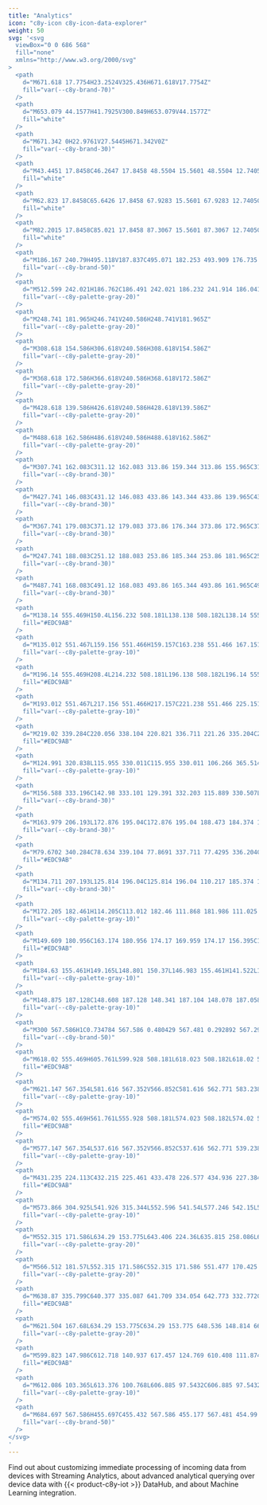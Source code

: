```yaml
---
title: "Analytics"
icon: "c8y-icon c8y-icon-data-explorer"
weight: 50
svg: '<svg
  viewBox="0 0 686 568"
  fill="none"
  xmlns="http://www.w3.org/2000/svg"
>
  <path
    d="M671.618 17.7754H23.2524V325.436H671.618V17.7754Z"
    fill="var(--c8y-brand-70)"
  />
  <path
    d="M653.079 44.1577H41.7925V300.849H653.079V44.1577Z"
    fill="white"
  />
  <path
    d="M671.342 0H22.9761V27.5445H671.342V0Z"
    fill="var(--c8y-brand-30)"
  />
  <path
    d="M43.4451 17.8458C46.2647 17.8458 48.5504 15.5601 48.5504 12.7405C48.5504 9.92096 46.2647 7.63525 43.4451 7.63525C40.6256 7.63525 38.3398 9.92096 38.3398 12.7405C38.3398 15.5601 40.6256 17.8458 43.4451 17.8458Z"
    fill="white"
  />
  <path
    d="M62.823 17.8458C65.6426 17.8458 67.9283 15.5601 67.9283 12.7405C67.9283 9.92096 65.6426 7.63525 62.823 7.63525C60.0035 7.63525 57.7178 9.92096 57.7178 12.7405C57.7178 15.5601 60.0035 17.8458 62.823 17.8458Z"
    fill="white"
  />
  <path
    d="M82.2015 17.8458C85.021 17.8458 87.3067 15.5601 87.3067 12.7405C87.3067 9.92096 85.021 7.63525 82.2015 7.63525C79.3819 7.63525 77.0962 9.92096 77.0962 12.7405C77.0962 15.5601 79.3819 17.8458 82.2015 17.8458Z"
    fill="white"
  />
  <path
    d="M186.167 240.79H495.118V187.837C495.071 182.253 493.909 176.735 491.701 171.606C489.492 166.478 486.282 161.842 482.258 157.971L482.174 157.889C476.656 152.352 458.214 138.301 439.134 139.492C429.055 140.119 420.426 144.977 413.487 153.929C391.888 181.807 363.515 172.397 348.525 164.306C335.314 157.175 321.823 153.828 308.423 154.361C289.656 155.095 263.241 162.008 243.977 190.778C236.619 201.758 220.618 216.661 186.167 225.42V240.79Z"
    fill="var(--c8y-brand-50)"
  />
  <path
    d="M512.599 242.021H186.762C186.491 242.021 186.232 241.914 186.041 241.723C185.85 241.531 185.742 241.272 185.742 241.002V84.8281C185.742 84.5576 185.85 84.2983 186.041 84.107C186.232 83.9158 186.491 83.8083 186.762 83.8083C187.032 83.8083 187.292 83.9158 187.483 84.107C187.674 84.2983 187.782 84.5576 187.782 84.8281V239.982H512.599C512.869 239.982 513.128 240.089 513.32 240.281C513.511 240.472 513.618 240.731 513.618 241.002C513.618 241.272 513.511 241.531 513.32 241.723C513.128 241.914 512.869 242.021 512.599 242.021Z"
    fill="var(--c8y-palette-gray-20)"
  />
  <path
    d="M248.741 181.965H246.741V240.586H248.741V181.965Z"
    fill="var(--c8y-palette-gray-20)"
  />
  <path
    d="M308.618 154.586H306.618V240.586H308.618V154.586Z"
    fill="var(--c8y-palette-gray-20)"
  />
  <path
    d="M368.618 172.586H366.618V240.586H368.618V172.586Z"
    fill="var(--c8y-palette-gray-20)"
  />
  <path
    d="M428.618 139.586H426.618V240.586H428.618V139.586Z"
    fill="var(--c8y-palette-gray-20)"
  />
  <path
    d="M488.618 162.586H486.618V240.586H488.618V162.586Z"
    fill="var(--c8y-palette-gray-20)"
  />
  <path
    d="M307.741 162.083C311.12 162.083 313.86 159.344 313.86 155.965C313.86 152.585 311.12 149.846 307.741 149.846C304.362 149.846 301.623 152.585 301.623 155.965C301.623 159.344 304.362 162.083 307.741 162.083Z"
    fill="var(--c8y-brand-30)"
  />
  <path
    d="M427.741 146.083C431.12 146.083 433.86 143.344 433.86 139.965C433.86 136.585 431.12 133.846 427.741 133.846C424.362 133.846 421.623 136.585 421.623 139.965C421.623 143.344 424.362 146.083 427.741 146.083Z"
    fill="var(--c8y-brand-30)"
  />
  <path
    d="M367.741 179.083C371.12 179.083 373.86 176.344 373.86 172.965C373.86 169.585 371.12 166.846 367.741 166.846C364.362 166.846 361.623 169.585 361.623 172.965C361.623 176.344 364.362 179.083 367.741 179.083Z"
    fill="var(--c8y-brand-30)"
  />
  <path
    d="M247.741 188.083C251.12 188.083 253.86 185.344 253.86 181.965C253.86 178.585 251.12 175.846 247.741 175.846C244.362 175.846 241.623 178.585 241.623 181.965C241.623 185.344 244.362 188.083 247.741 188.083Z"
    fill="var(--c8y-brand-30)"
  />
  <path
    d="M487.741 168.083C491.12 168.083 493.86 165.344 493.86 161.965C493.86 158.585 491.12 155.846 487.741 155.846C484.362 155.846 481.623 158.585 481.623 161.965C481.623 165.344 484.362 168.083 487.741 168.083Z"
    fill="var(--c8y-brand-30)"
  />
  <path
    d="M138.14 555.469H150.4L156.232 508.181L138.138 508.182L138.14 555.469Z"
    fill="#EDC9AB"
  />
  <path
    d="M135.012 551.467L159.156 551.466H159.157C163.238 551.466 167.151 553.087 170.037 555.973C172.922 558.858 174.543 562.771 174.544 566.852V567.352L135.013 567.354L135.012 551.467Z"
    fill="var(--c8y-palette-gray-10)"
  />
  <path
    d="M196.14 555.469H208.4L214.232 508.181L196.138 508.182L196.14 555.469Z"
    fill="#EDC9AB"
  />
  <path
    d="M193.012 551.467L217.156 551.466H217.157C221.238 551.466 225.151 553.087 228.037 555.973C230.922 558.858 232.543 562.771 232.544 566.852V567.352L193.013 567.354L193.012 551.467Z"
    fill="var(--c8y-palette-gray-10)"
  />
  <path
    d="M219.02 339.284C220.056 338.104 220.821 336.711 221.26 335.204C221.7 333.696 221.804 332.11 221.564 330.558C221.324 329.006 220.748 327.525 219.874 326.22C219 324.915 217.851 323.817 216.507 323.005L196.556 227.216L174.82 235.779L201.266 327.244C200.05 329.592 199.738 332.304 200.388 334.867C201.039 337.43 202.606 339.666 204.795 341.15C206.983 342.634 209.64 343.264 212.262 342.92C214.883 342.576 217.288 341.283 219.02 339.285V339.284Z"
    fill="#EDC9AB"
  />
  <path
    d="M124.991 320.838L115.955 330.011C115.955 330.011 106.266 365.514 124.805 409.3L137.205 536.25L159.515 537.93L166.176 390.234L196.905 439.26L191.538 537.405L216.199 536.838L227.345 428.086L196.905 314.602L124.991 320.838Z"
    fill="var(--c8y-palette-gray-10)"
  />
  <path
    d="M156.588 333.196C142.98 333.101 129.391 332.203 115.889 330.507L115.346 330.435L128.812 271.249L124.175 195.098L167.963 193.598C171.927 193.455 175.804 194.78 178.85 197.321C181.897 199.861 183.897 203.437 184.468 207.362L193.43 268.118L201.72 322.02L201.609 322.182C195.651 330.917 175.733 333.196 156.588 333.196Z"
    fill="var(--c8y-brand-30)"
  />
  <path
    d="M163.979 206.193L172.876 195.04C172.876 195.04 188.473 184.374 193.409 207.23C198.345 230.086 207.516 267.19 207.516 267.19L177.018 269.66L163.979 206.193Z"
    fill="var(--c8y-brand-30)"
  />
  <path
    d="M79.6702 340.284C78.634 339.104 77.8691 337.711 77.4295 336.204C76.9899 334.696 76.8861 333.11 77.1257 331.558C77.3652 330.006 77.9422 328.525 78.8159 327.22C79.6896 325.915 80.8388 324.817 82.1826 324.005L102.134 228.216L123.87 236.779L97.4236 328.244C98.6395 330.592 98.9519 333.304 98.3015 335.867C97.6512 338.43 96.0833 340.666 93.8949 342.15C91.7066 343.634 89.0498 344.264 86.4281 343.92C83.8064 343.576 81.4019 342.283 79.6702 340.285V340.284Z"
    fill="#EDC9AB"
  />
  <path
    d="M134.711 207.193L125.814 196.04C125.814 196.04 110.217 185.374 105.281 208.23C100.345 231.086 91.1738 268.19 91.1738 268.19L121.672 270.66L134.711 207.193Z"
    fill="var(--c8y-brand-30)"
  />
  <path
    d="M172.205 182.461H114.205C113.012 182.46 111.868 181.986 111.025 181.142C110.181 180.298 109.706 179.154 109.705 177.961V152.961C109.705 144.077 113.235 135.556 119.517 129.273C125.799 122.991 134.32 119.461 143.205 119.461C152.09 119.461 160.611 122.991 166.893 129.273C173.176 135.556 176.705 144.077 176.705 152.961V177.961C176.704 179.154 176.229 180.298 175.386 181.142C174.542 181.986 173.398 182.46 172.205 182.461Z"
    fill="var(--c8y-palette-gray-10)"
  />
  <path
    d="M149.609 180.956C163.174 180.956 174.17 169.959 174.17 156.395C174.17 142.83 163.174 131.833 149.609 131.833C136.044 131.833 125.048 142.83 125.048 156.395C125.048 169.959 136.044 180.956 149.609 180.956Z"
    fill="#EDC9AB"
  />
  <path
    d="M184.63 155.461H149.165L148.801 150.37L146.983 155.461H141.522L140.801 145.37L137.197 155.461H126.63V154.961C126.638 147.936 129.433 141.2 134.401 136.232C139.369 131.264 146.104 128.469 153.13 128.461H158.13C165.156 128.469 171.892 131.264 176.86 136.232C181.828 141.2 184.622 147.936 184.63 154.961V155.461Z"
    fill="var(--c8y-palette-gray-10)"
  />
  <path
    d="M148.875 187.128C148.608 187.128 148.341 187.104 148.078 187.058L122.109 182.476V139.556H150.696L149.989 140.381C140.141 151.865 147.56 170.488 152.859 180.566C153.249 181.304 153.423 182.137 153.361 182.97C153.299 183.803 153.002 184.601 152.506 185.273C152.091 185.847 151.545 186.315 150.914 186.637C150.283 186.96 149.584 187.128 148.875 187.128Z"
    fill="var(--c8y-palette-gray-10)"
  />
  <path
    d="M300 567.586H1C0.734784 567.586 0.480429 567.481 0.292892 567.293C0.105356 567.106 0 566.851 0 566.586C0 566.321 0.105356 566.067 0.292892 565.879C0.480429 565.691 0.734784 565.586 1 565.586H300C300.265 565.586 300.52 565.691 300.707 565.879C300.895 566.067 301 566.321 301 566.586C301 566.851 300.895 567.106 300.707 567.293C300.52 567.481 300.265 567.586 300 567.586Z"
    fill="var(--c8y-brand-50)"
  />
  <path
    d="M618.02 555.469H605.761L599.928 508.181L618.023 508.182L618.02 555.469Z"
    fill="#EDC9AB"
  />
  <path
    d="M621.147 567.354L581.616 567.352V566.852C581.616 562.771 583.238 558.858 586.123 555.973C589.009 553.087 592.922 551.466 597.003 551.466H597.004L621.148 551.467L621.147 567.354Z"
    fill="var(--c8y-palette-gray-10)"
  />
  <path
    d="M574.02 555.469H561.761L555.928 508.181L574.023 508.182L574.02 555.469Z"
    fill="#EDC9AB"
  />
  <path
    d="M577.147 567.354L537.616 567.352V566.852C537.616 562.771 539.238 558.858 542.123 555.973C545.009 553.087 548.922 551.466 553.003 551.466H553.004L577.148 551.467L577.147 567.354Z"
    fill="var(--c8y-palette-gray-10)"
  />
  <path
    d="M431.235 224.113C432.215 225.461 433.478 226.577 434.936 227.384C436.394 228.19 438.011 228.667 439.673 228.781C441.335 228.895 443.002 228.643 444.556 228.043C446.111 227.443 447.514 226.509 448.669 225.308L472.927 234.781L482.28 221.443L447.834 208.547C445.687 206.741 442.953 205.785 440.149 205.861C437.345 205.937 434.666 207.038 432.62 208.957C430.574 210.876 429.303 213.479 429.048 216.272C428.792 219.065 429.57 221.855 431.235 224.113Z"
    fill="#EDC9AB"
  />
  <path
    d="M573.866 304.925L541.926 315.344L552.596 541.54L577.246 542.15L589.861 382.633L592.726 541.52L623.205 543.2L634.441 304.925H573.866Z"
    fill="var(--c8y-palette-gray-10)"
  />
  <path
    d="M552.315 171.586L634.29 153.775L643.406 224.36L635.815 258.086L638.855 309.34C638.855 309.34 574.037 341.602 541.926 315.344C541.926 315.344 567.735 247.554 552.775 215.82L552.315 171.586Z"
    fill="var(--c8y-palette-gray-20)"
  />
  <path
    d="M566.512 181.57L552.315 171.586C552.315 171.586 551.477 170.425 539.646 184.256C527.815 198.086 503.815 220.086 503.815 220.086L463.815 205.086L456.528 232.011L503.016 253.675L568.832 209.72L566.512 181.57Z"
    fill="var(--c8y-palette-gray-20)"
  />
  <path
    d="M638.87 335.799C640.377 335.087 641.709 334.054 642.773 332.772C643.837 331.49 644.607 329.99 645.028 328.378C645.45 326.766 645.513 325.082 645.213 323.443C644.913 321.804 644.257 320.251 643.292 318.893L657.119 296.824L645.757 285.15L626.669 316.59C624.495 318.363 623.046 320.871 622.598 323.64C622.15 326.409 622.734 329.247 624.238 331.614C625.742 333.982 628.062 335.716 630.759 336.487C633.456 337.258 636.342 337.014 638.87 335.799V335.799Z"
    fill="#EDC9AB"
  />
  <path
    d="M621.504 167.68L634.29 153.775C634.29 153.775 648.536 148.814 660.175 174.45C671.815 200.086 684.815 252.086 684.815 252.086L654.42 310.634L630.815 300.086L654.42 251.673L629.441 215.82L621.504 167.68Z"
    fill="var(--c8y-palette-gray-20)"
  />
  <path
    d="M599.823 147.986C612.718 140.937 617.457 124.769 610.408 111.874C603.359 98.979 587.191 94.2399 574.297 101.289C561.402 108.338 556.663 124.506 563.712 137.401C570.761 150.296 586.928 155.035 599.823 147.986Z"
    fill="#EDC9AB"
  />
  <path
    d="M612.086 103.365L613.376 100.768L606.885 97.5432C606.885 97.5432 599.725 85.8922 586.768 89.1664C573.81 92.4406 567.98 94.4001 567.98 94.4001L561.506 97.6579L564.755 100.891L558.926 102.851L562.82 104.786L558.289 107.39L560.728 120.742C560.728 120.742 564.78 110.615 572.569 114.485C580.358 118.355 594.606 112.485 594.606 112.485L606.983 136.44C606.983 136.44 609.537 128.042 614.09 130.281C614.09 130.281 625.721 111.758 612.086 103.365Z"
    fill="var(--c8y-palette-gray-10)"
  />
  <path
    d="M684.697 567.586H455.697C455.432 567.586 455.177 567.481 454.99 567.293C454.802 567.106 454.697 566.851 454.697 566.586C454.697 566.321 454.802 566.067 454.99 565.879C455.177 565.692 455.432 565.586 455.697 565.586H684.697C684.962 565.586 685.216 565.692 685.404 565.879C685.591 566.067 685.697 566.321 685.697 566.586C685.697 566.851 685.591 567.106 685.404 567.293C685.216 567.481 684.962 567.586 684.697 567.586Z"
    fill="var(--c8y-brand-50)"
  />
</svg>
'
---
```


Find out about customizing immediate processing of incoming data from devices with Streaming Analytics, about advanced analytical querying over device data with {{< product-c8y-iot >}} DataHub, and about Machine Learning integration.
